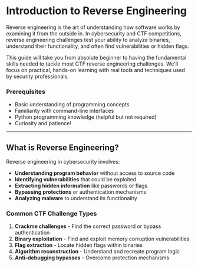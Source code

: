 # Introduction to Reverse Engineering

Reverse engineering is the art of understanding how software works by examining it from the outside in. In cybersecurity and CTF competitions, reverse engineering challenges test your ability to analyze binaries, understand their functionality, and often find vulnerabilities or hidden flags.

This guide will take you from absolute beginner to having the fundamental skills needed to tackle most CTF reverse engineering challenges. We'll focus on practical, hands-on learning with real tools and techniques used by security professionals.

### Prerequisites
- Basic understanding of programming concepts
- Familiarity with command-line interfaces
- Python programming knowledge (helpful but not required)
- Curiosity and patience!

---

## What is Reverse Engineering?

Reverse engineering in cybersecurity involves:

- **Understanding program behavior** without access to source code
- **Identifying vulnerabilities** that could be exploited
- **Extracting hidden information** like passwords or flags
- **Bypassing protections** or authentication mechanisms
- **Analyzing malware** to understand its functionality

### Common CTF Challenge Types
1. **Crackme challenges** - Find the correct password or bypass authentication
2. **Binary exploitation** - Find and exploit memory corruption vulnerabilities
3. **Flag extraction** - Locate hidden flags within binaries
4. **Algorithm reconstruction** - Understand and recreate program logic
5. **Anti-debugging bypasses** - Overcome protection mechanisms
